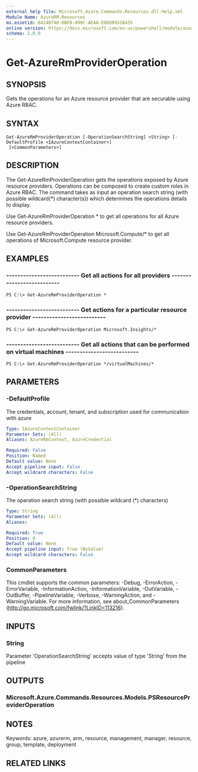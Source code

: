 ```yaml
---
external help file: Microsoft.Azure.Commands.Resources.dll-Help.xml
Module Name: AzureRM.Resources
ms.assetid: 6424B740-DBFB-490C-AEAA-EDD60952B435
online version: https://docs.microsoft.com/en-us/powershell/module/azurerm.resources/get-azurermprovideroperation
schema: 2.0.0
---
```


# Get-AzureRmProviderOperation

## SYNOPSIS
Gets the operations for an Azure resource provider that are securable using Azure RBAC.

## SYNTAX

```
Get-AzureRmProviderOperation [-OperationSearchString] <String> [-DefaultProfile <IAzureContextContainer>]
 [<CommonParameters>]
```

## DESCRIPTION
The Get-AzureRmProviderOperation gets the operations exposed by Azure resource providers.
Operations can be composed to create custom roles in Azure RBAC.
The command takes as input an operation search string (with possible wildcard(*) character(s)) which determines the operations details to display.

Use Get-AzureRmProviderOperation * to get all operations for all Azure resource providers.

Use Get-AzureRmProviderOperation Microsoft.Compute/* to get all operations of Microsoft.Compute resource provider.

## EXAMPLES

### --------------------------  Get all actions for all providers  --------------------------
```
PS C:\> Get-AzureRmProviderOperation *
```

### --------------------------  Get actions for a particular resource provider  --------------------------
```
PS C:\> Get-AzureRmProviderOperation Microsoft.Insights/*
```

### --------------------------  Get all actions that can be performed on virtual machines  --------------------------
```
PS C:\> Get-AzureRmProviderOperation */virtualMachines/*
```

## PARAMETERS

### -DefaultProfile
The credentials, account, tenant, and subscription used for communication with azure

```yaml
Type: IAzureContextContainer
Parameter Sets: (All)
Aliases: AzureRmContext, AzureCredential

Required: False
Position: Named
Default value: None
Accept pipeline input: False
Accept wildcard characters: False
```

### -OperationSearchString
The operation search string (with possible wildcard (*) characters)

```yaml
Type: String
Parameter Sets: (All)
Aliases: 

Required: True
Position: 0
Default value: None
Accept pipeline input: True (ByValue)
Accept wildcard characters: False
```

### CommonParameters
This cmdlet supports the common parameters: -Debug, -ErrorAction, -ErrorVariable, -InformationAction, -InformationVariable, -OutVariable, -OutBuffer, -PipelineVariable, -Verbose, -WarningAction, and -WarningVariable. For more information, see about_CommonParameters (http://go.microsoft.com/fwlink/?LinkID=113216).

## INPUTS

### String
Parameter 'OperationSearchString' accepts value of type 'String' from the pipeline

## OUTPUTS

### Microsoft.Azure.Commands.Resources.Models.PSResourceProviderOperation

## NOTES
Keywords: azure, azurerm, arm, resource, management, manager, resource, group, template, deployment

## RELATED LINKS

